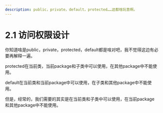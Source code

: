 ```yaml
---
description: public，private，default，protected……这都啥玩意啊。
---
```


# 2.1 访问权限设计

你知道啥是public，private，protected，default都是啥对吧，我不觉得这边有必要再解释一遍。

protected在当前类，当前package和子类中可以使用，在其他package中不能使用。

default在当前类和当前package中可以使用，在子类和其他package中不能使用。

但是，经常的，我们需要的其实是在当前类和子类中可以使用，在当前package和其他package中不能使用。



